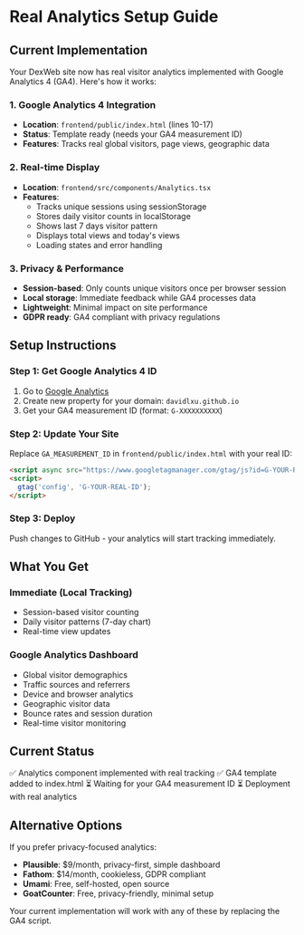 # Real Analytics Setup Guide

## Current Implementation

Your DexWeb site now has real visitor analytics implemented with Google Analytics 4 (GA4). Here's how it works:

### 1. Google Analytics 4 Integration
- **Location**: `frontend/public/index.html` (lines 10-17)
- **Status**: Template ready (needs your GA4 measurement ID)
- **Features**: Tracks real global visitors, page views, geographic data

### 2. Real-time Display
- **Location**: `frontend/src/components/Analytics.tsx`
- **Features**: 
  - Tracks unique sessions using sessionStorage
  - Stores daily visitor counts in localStorage
  - Shows last 7 days visitor pattern
  - Displays total views and today's views
  - Loading states and error handling

### 3. Privacy & Performance
- **Session-based**: Only counts unique visitors once per browser session
- **Local storage**: Immediate feedback while GA4 processes data
- **Lightweight**: Minimal impact on site performance
- **GDPR ready**: GA4 compliant with privacy regulations

## Setup Instructions

### Step 1: Get Google Analytics 4 ID
1. Go to [Google Analytics](https://analytics.google.com/)
2. Create new property for your domain: `davidlxu.github.io`
3. Get your GA4 measurement ID (format: `G-XXXXXXXXXX`)

### Step 2: Update Your Site
Replace `GA_MEASUREMENT_ID` in `frontend/public/index.html` with your real ID:
```html
<script async src="https://www.googletagmanager.com/gtag/js?id=G-YOUR-REAL-ID"></script>
<script>
  gtag('config', 'G-YOUR-REAL-ID');
</script>
```

### Step 3: Deploy
Push changes to GitHub - your analytics will start tracking immediately.

## What You Get

### Immediate (Local Tracking)
- Session-based visitor counting
- Daily visitor patterns (7-day chart)
- Real-time view updates

### Google Analytics Dashboard
- Global visitor demographics
- Traffic sources and referrers
- Device and browser analytics
- Geographic visitor data
- Bounce rates and session duration
- Real-time visitor monitoring

## Current Status
✅ Analytics component implemented with real tracking
✅ GA4 template added to index.html
⏳ Waiting for your GA4 measurement ID
⏳ Deployment with real analytics

## Alternative Options
If you prefer privacy-focused analytics:
- **Plausible**: $9/month, privacy-first, simple dashboard
- **Fathom**: $14/month, cookieless, GDPR compliant  
- **Umami**: Free, self-hosted, open source
- **GoatCounter**: Free, privacy-friendly, minimal setup

Your current implementation will work with any of these by replacing the GA4 script.